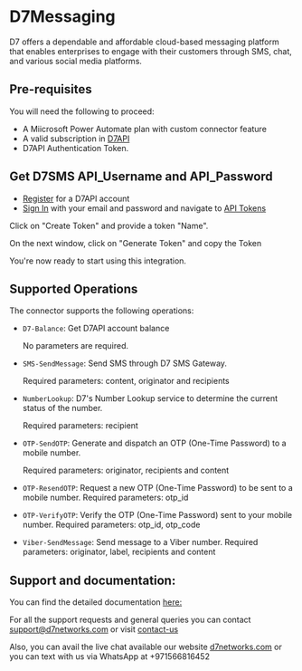 # D7Messaging

D7 offers a dependable and affordable cloud-based messaging platform that enables enterprises to engage with their customers through SMS, chat, and various social media platforms.

## Pre-requisites
You will need the following to proceed:
* A Miicrosoft Power Automate plan with custom connector feature
* A valid subscription in [D7API](https://app.d7networks.com/)
* D7API Authentication Token. 

## Get D7SMS API_Username and API_Password
- [Register](https://app.d7networks.com/signup) for a D7API account 
- [Sign In](https://app.d7networks.com/signin) with your email and password and navigate to [API Tokens](https://app.d7networks.com/api-tokens)

Click on "Create Token" and provide a token "Name". 

On the next window, click on "Generate Token" and copy the Token

You're now ready to start using this integration.

## Supported Operations
The connector supports the following operations:
* `D7-Balance`: Get D7API account balance

	No parameters are required. 
* `SMS-SendMessage`: Send SMS through D7 SMS Gateway.

	Required parameters: content, originator and recipients
* `NumberLookup`: D7's Number Lookup service to determine the current status of the number.

	Required parameters: recipient
* `OTP-SendOTP`: Generate and dispatch an OTP (One-Time Password) to a mobile number.

	Required parameters: originator, recipients and content
* `OTP-ResendOTP`: Request a new OTP (One-Time Password) to be sent to a mobile number.
	Required parameters: otp_id
* `OTP-VerifyOTP`: Verify the OTP (One-Time Password) sent to your mobile number.
	Required parameters: otp_id, otp_code
* `Viber-SendMessage`: Send message to a Viber number.
	Required parameters: originator, label, recipients and content
## Support and documentation: 
You can find the detailed documentation [here:](https://d7networks.com/docs)

For all the support requests and general queries you can contact support@d7networks.com
or visit [contact-us](https://d7networks.com/contact/)

Also, you can avail the live chat available our website [d7networks.com](https://d7networks.com/) or you can text with us via WhatsApp at +971566816452
